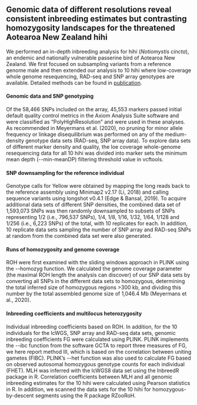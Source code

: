 
## Genomic data of different resolutions reveal consistent inbreeding estimates but contrasting homozygosity landscapes for the threatened Aotearoa New Zealand hihi

We performed an in-depth inbreeding analysis for hihi (*Notiomystis cincta*), an endemic and nationally vulnerable passerine bird of Aotearoa New Zealand. We first focused on subsampling variants from a reference genome male and then extended our analysis to 10 hihi where low-coverage whole genome resequencing, RAD-seq and SNP array genotypes are available. Detailed methods can be found in [publication](https://doi.org/10.1111/mec.16068).

#### Genomic data and SNP genotyping
Of the 58,466 SNPs included on the array, 45,553 markers passed initial default quality control metrics in the Axiom Analysis Suite software and were classified as “PolyHighResolution” and were used in these analyses. As recommended in Meyermans et al. (2020), no pruning for minor allele frequency or linkage disequilibrium was performed on any of the medium-density genotype data sets (RAD-seq, SNP array data). To explore data sets of different marker density and quality, the loe coverage whole-genome resequencing data for all 10 hihi was divided into marker sets the minimum mean depth (--min-meanDP) filtering threshold value in vcftools. 

#### SNP downsampling for the reference individual
Genotype calls for Yellow were obtained by mapping the long reads back to the reference assembly using Minimap2 v2.17 (Li, 2018) and calling sequence variants using longshot v0.4.1 (Edge & Bansal, 2019). To acquire additional data sets of different SNP densities, the combined data set of 1,593,073 SNPs was then randomly downsampled to subsets of SNPs representing 1/2 (i.e., 796,537 SNPs), 1/4, 1/8, 1/16, 1/32, 1/64, 1/128 and 1/256 (i.e., 6,223 SNPs) of the total, with 10 replicates for each. In addition, 10 replicate data sets sampling the number of SNP array and RAD-seq SNPs at random from the combined data set were also generated.

#### Runs of homozygosity and genome coverage
ROH were first examined with the sliding windows approach in PLINK using the --homozyg function. We calculated the genome coverage parameter (the maximal ROH length the analysis can discover) of our SNP data sets by converting all SNPs in the different data sets to homozygous, determining the total inferred size of homozygous regions >300 kb, and dividing this number by the total assembled genome size of 1,046.4 Mb (Meyermans et al., 2020).

#### Inbreeding coefficients and multilocus heterozygosity
Individual inbreeding coefficients based on ROH. In addition, for the 10 individuals for the lcWGS, SNP array and RAD-seq data sets, genomic inbreeding coefficients FG were calculated using PLINK. PLINK implements the --ibc function from the software GCTA to report three measures of FG, we here report method III, which is based on the correlation between uniting gametes (FIBC). PLINK’s --het function was also used to calculate FG based on observed autosomal homozygous genotype counts for each individual (FHET). MLH was inferred with the lcWGS8 data set using the InbreedR package in R. Correlation coefficients between MLH and all genomic inbreeding estimates for the 10 hihi were calculated using Pearson statistics in R. In addition, we scanned the data sets for the 10 hihi for homozygous-by-descent segments using the R package RZooRoH.
